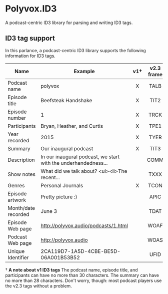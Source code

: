 # Polyvox.ID3

A podcast-centric ID3 library for parsing and writing ID3 tags.

## ID3 tag support

In this parlance, a podcast-centric ID3 library supports the following
information for ID3 tags.

| Name                | Example                                                         | v1† | v2.3 frame | Atom            |
| ------------------- | --------------------------------------------------------------- | :-: | :--------: | --------------- |
| Podcast name        | polyvox                                                         |  X  |  TALB      | `:podcast`      |
| Episode title       | Beefsteak Handshake                                             |  X  |  TIT2      | `:title`        |
| Episode number      | 1                                                               |  X  |  TRCK      | `:number`       |
| Participants        | Bryan, Heather, and Curtis                                      |  X  |  TPE1      | `:participants` |
| Year recorded       | 2015                                                            |  X  |  TYER      | `:year`         |
| Summary             | Our inaugural podcast                                           |  X  |  TIT3      | `:summary`      |
| Description         | In our inaugural podcast, we start with the underhandedness...  |     |  COMM      | `:description`  |
| Show notes          | What did we talk about? &lt;ul&gt;&lt;li&gt;The recent...       |     |  TXXX      | `:show_notes`   |
| Genres              | Personal Journals                                               |  X  |  TCON      | `:genres`       |
| Episode artwork     | Pretty picture :)                                               |     |  APIC      | `:artwork`      |
| Month/date recorded | June 3                                                          |     |  TDAT      | `:date`         |
| Episode Web page    | http://polyvox.audio/podcasts/1.html                            |     |  WOAF      | `:url`          |
| Podcast Web page    | http://polyvox.audio                                            |     |  WOAS      | `:podcast_url`  |
| Unique Identifier   | 2CA119D7-1A5D-4CBE-BE5D-06A001B53B52                            |     |  UFID      | `:uid`          |

† **A note about v1 ID3 tags** The podcast name, episode title, and participants
can have no more than 30 characters. The summary can have no more than 28
characters. Don't worry, though: most podcast players use the v2.3 tags without
a problem.

